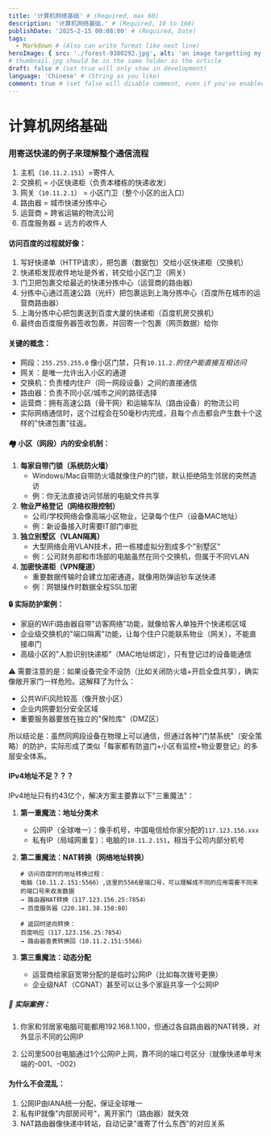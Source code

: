 ```yaml
---
title: '计算机网络基础' # (Required, max 60)
description: '计算机网络基础.' # (Required, 10 to 160)
publishDate: '2025-2-15 00:08:00' # (Required, Date)
tags:
  - Markdown # (Also can write format like next line)
heroImage: { src: './forest-9380292.jpg', alt: 'an image targetting my article', color: '#B4C6DA' }
# thumbnail.jpg should be in the same folder as the article
draft: false # (set true will only show in development)
language: 'Chinese' # (String as you like)
comment: true # (set false will disable comment, even if you've enabled it in site-config)
---
```


# 计算机网络基础

### 用寄送快递的例子来理解整个通信流程

1. 主机（`10.11.2.151`）=寄件人
2. 交换机 = 小区快递柜（负责本楼栋的快递收发）
3. 网关（`10.11.2.1`） = 小区门卫（整个小区的出入口）
4. 路由器 = 城市快递分拣中心
5. 运营商 = 跨省运输的物流公司
6. 百度服务器 = 远方的收件人

#### 访问百度的过程就好像：

1. 写好快递单（HTTP请求），把包裹（数据包）交给小区快递柜（交换机）
2. 快递柜发现收件地址是外省，转交给小区门卫（网关）
3. 门卫把包裹交给最近的快递分拣中心（运营商的路由器）
4. 分拣中心通过高速公路（光纤）把包裹运到上海分拣中心（百度所在城市的运营商路由器）
5. 上海分拣中心把包裹送到百度大厦的快递柜（百度机房交换机）
6. 最终由百度服务器签收包裹，并回寄一个包裹（网页数据）给你

#### 关键的概念：

- 网段：`255.255.255.0` 像小区门禁，只有`10.11.2.`*的住户能直接互相访问*
- 网关：是唯一允许出入小区的通道
- 交换机：负责楼内住户（同一网段设备）之间的直接通信
- 路由器：负责不同小区/城市之间的路径选择
- 运营商：拥有高速公路（骨干网）和运输车队（路由设备）的物流公司
- 实际网络通信时，这个过程会在50毫秒内完成，且每个点击都会产生数十个这样的"快递包裹"往返。

#### 🏘️ 小区（网段）内的安全机制：

1. **每家自带门锁（系统防火墙）**
	- Windows/Mac自带防火墙就像住户的门锁，默认拒绝陌生邻居的突然造访
	- 例：你无法直接访问邻居的电脑文件共享
2. **物业严格登记（网络权限控制）**
	- 公司/学校网络会像高端小区物业，记录每个住户（设备MAC地址）
	- 例：新设备接入时需要IT部门审批
3. **独立别墅区（VLAN隔离）**
	- 大型网络会用VLAN技术，把一栋楼虚拟分割成多个"别墅区"
	- 例：公司财务部和市场部的电脑虽然在同个交换机，但属于不同VLAN
4. **加密快递柜（VPN隧道）**
	- 重要数据传输时会建立加密通道，就像用防弹运钞车送快递
	- 例：网银操作时数据全程SSL加密

**🔒 实际防护案例：**

- 家庭的WiFi路由器自带"访客网络"功能，就像给客人单独开个快递柜区域
- 企业级交换机的"端口隔离"功能，让每个住户只能联系物业（网关），不能直接串门
- 高级小区的"人脸识别快递柜"（MAC地址绑定），只有登记过的设备能通信

⚠️ 需要注意的是：如果设备完全不设防（比如关闭防火墙+开启全盘共享），确实像敞开家门一样危险。这解释了为什么：

- 公共WiFi风险较高（像开放小区）
- 企业内网要划分安全区域
- 重要服务器要放在独立的"保险库"（DMZ区）

所以结论是：虽然同网段设备在物理上可以通信，但通过各种"门禁系统"（安全策略）的防护，实际形成了类似「每家都有防盗门+小区有监控+物业要登记」的多层安全体系。

#### IPv4地址不足？？？

IPv4地址只有约43亿个，解决方案主要靠以下"三重魔法"：
1. **第一重魔法：地址分类术**
	
	- 公网IP（全球唯一）：像手机号，中国电信给你家分配的`117.123.156.xxx`
	- 私有IP（局域网重复）：电脑的`10.11.2.151`，相当于公司内部分机号
2. **第二重魔法：NAT转换（网络地址转换）**

   ```
   # 访问百度时的地址转换过程：
   电脑（10.11.2.151:5566）,这里的5566是端口号，可以理解成不同的应用需要不同来的端口号来收发数据 
   → 路由器NAT转换（117.123.156.25:7854） 
   → 百度服务器（220.181.38.150:80）
   
   # 返回时逆向转换：
   百度响应（117.123.156.25:7854） 
   → 路由器查表转换回（10.11.2.151:5566）
   ```
3. **第三重魔法：动态分配**
	
	- 运营商给家庭宽带分配的是临时公网IP（比如每次拨号更换）
	- 企业级NAT（CGNAT）甚至可以让多个家庭共享一个公网IP

##### 🌰 实际案例：

1. 你家和邻居家电脑可能都用192.168.1.100，但通过各自路由器的NAT转换，对外显示不同的公网IP

2. 公司里500台电脑通过1个公网IP上网，靠不同的端口号区分（就像快递单号末端的-001、-002）

#### 为什么不会混乱：
1. 公网IP由IANA统一分配，保证全球唯一
2. 私有IP就像"内部房间号"，离开家门（路由器）就失效
3. NAT路由器像快递中转站，自动记录"谁寄了什么东西"的对应关系
